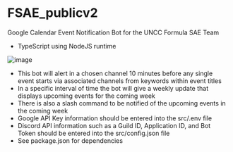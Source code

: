 # FSAE_publicv2
Google Calendar Event Notification Bot for the UNCC Formula SAE Team
- TypeScript using NodeJS runtime

![image](https://user-images.githubusercontent.com/90803531/210123558-f350ebd9-69cd-4ed9-b697-0067358396f0.png)

- This bot will alert in a chosen channel 10 minutes before any single event starts via associated channels from keywords within event titles
- In a specific interval of time the bot will give a weekly update that displays upcoming events for the coming week
- There is also a slash command to be notified of the upcoming events in the coming week 
- Google API Key information should be entered into the src/.env file
- Discord API information such as a Guild ID, Application ID, and Bot Token should be entered into the src/config.json file
- See package.json for dependencies
